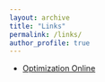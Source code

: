 ```yaml
---
layout: archive
title: "Links"
permalink: /links/
author_profile: true
---
```


- [Optimization Online](https://optimization-online.org/)

